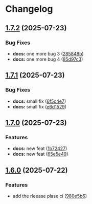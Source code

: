 # Changelog

## [1.7.2](https://github.com/fernandomendieta-facephi/tagging-versioning-with-tags/compare/v1.7.1...v1.7.2) (2025-07-23)


### Bug Fixes

* **docs:** one more bug 3 ([285848b](https://github.com/fernandomendieta-facephi/tagging-versioning-with-tags/commit/285848ba1a55409450c6734d3c437c520a0965e8))
* **docs:** one more bug 4 ([85d97c3](https://github.com/fernandomendieta-facephi/tagging-versioning-with-tags/commit/85d97c33da93f6b359ecbaae26e3f482065f5654))

## [1.7.1](https://github.com/fernandomendieta-facephi/tagging-versioning-with-tags/compare/v1.7.0...v1.7.1) (2025-07-23)


### Bug Fixes

* **docs:** small fix ([6f5c4e7](https://github.com/fernandomendieta-facephi/tagging-versioning-with-tags/commit/6f5c4e723736ca5368cd2f6d9f7c8fc9e86f1bf2))
* **docs:** small fix ([e6d1529](https://github.com/fernandomendieta-facephi/tagging-versioning-with-tags/commit/e6d15295f348b7b85f075dbdc5c7d3ad8cba4939))

## [1.7.0](https://github.com/fernandomendieta-facephi/tagging-versioning-with-tags/compare/v1.6.0...v1.7.0) (2025-07-23)


### Features

* **docs:** new feat ([1b72427](https://github.com/fernandomendieta-facephi/tagging-versioning-with-tags/commit/1b72427559ab8a84f5953d8a8ab65fbc3631bc09))
* **docs:** new feat ([65e5e49](https://github.com/fernandomendieta-facephi/tagging-versioning-with-tags/commit/65e5e49527eca51c251eecec6753ad45ad68b883))

## [1.6.0](https://github.com/fernandomendieta-facephi/tagging-versioning-with-tags/compare/1.5.0...v1.6.0) (2025-07-22)


### Features

* add the rleease plase ci ([980e5b6](https://github.com/fernandomendieta-facephi/tagging-versioning-with-tags/commit/980e5b6dd4decf22e7421f5aef7c6c2a2b0a5abc))
